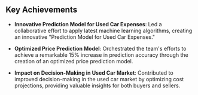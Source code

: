 ## Key Achievements

- **Innovative Prediction Model for Used Car Expenses**: Led a collaborative effort to apply latest machine learning algorithms, creating an innovative "Prediction Model for Used Car Expenses."

- **Optimized Price Prediction Model**: Orchestrated the team's efforts to achieve a remarkable 15% increase in prediction accuracy through the creation of an optimized price prediction model.

- **Impact on Decision-Making in Used Car Market**: Contributed to improved decision-making in the used car market by optimizing cost projections, providing valuable insights for both buyers and sellers.
